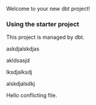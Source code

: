 Welcome to your new dbt project!

### Using the starter project

This project is managed by dbt.

askdjalskdjas

akldsasjd

lksdjalksdj

alskdjalsdkj

Hello conflicting file.
